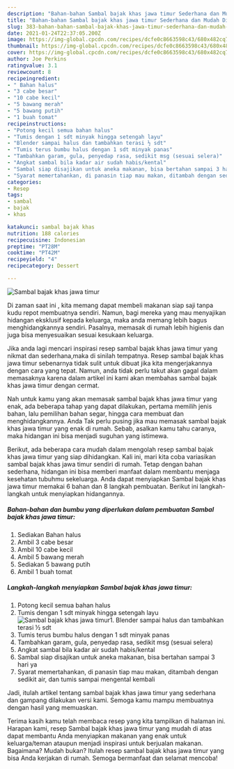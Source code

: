 ```yaml
---
description: "Bahan-bahan Sambal bajak khas jawa timur Sederhana dan Mudah Dibuat"
title: "Bahan-bahan Sambal bajak khas jawa timur Sederhana dan Mudah Dibuat"
slug: 383-bahan-bahan-sambal-bajak-khas-jawa-timur-sederhana-dan-mudah-dibuat
date: 2021-01-24T22:37:05.200Z
image: https://img-global.cpcdn.com/recipes/dcfe0c8663598c43/680x482cq70/sambal-bajak-khas-jawa-timur-foto-resep-utama.jpg
thumbnail: https://img-global.cpcdn.com/recipes/dcfe0c8663598c43/680x482cq70/sambal-bajak-khas-jawa-timur-foto-resep-utama.jpg
cover: https://img-global.cpcdn.com/recipes/dcfe0c8663598c43/680x482cq70/sambal-bajak-khas-jawa-timur-foto-resep-utama.jpg
author: Joe Perkins
ratingvalue: 3.1
reviewcount: 8
recipeingredient:
- " Bahan halus"
- "3 cabe besar"
- "10 cabe kecil"
- "5 bawang merah"
- "5 bawang putih"
- "1 buah tomat"
recipeinstructions:
- "Potong kecil semua bahan halus"
- "Tumis dengan 1 sdt minyak hingga setengah layu"
- "Blender sampai halus dan tambahkan terasi ½ sdt"
- "Tumis terus bumbu halus dengan 1 sdt minyak panas"
- "Tambahkan garam, gula, penyedap rasa, sedikit msg (sesuai selera)"
- "Angkat sambal bila kadar air sudah habis/kental"
- "Sambal siap disajikan untuk aneka makanan, bisa bertahan sampai 3 hari ya"
- "Syarat memertahankan, di panasin tiap mau makan, ditambah dengan sedikit air, dan tumis sampai mengental kembali"
categories:
- Resep
tags:
- sambal
- bajak
- khas

katakunci: sambal bajak khas 
nutrition: 188 calories
recipecuisine: Indonesian
preptime: "PT28M"
cooktime: "PT42M"
recipeyield: "4"
recipecategory: Dessert

---
```



![Sambal bajak khas jawa timur](https://img-global.cpcdn.com/recipes/dcfe0c8663598c43/680x482cq70/sambal-bajak-khas-jawa-timur-foto-resep-utama.jpg)

Di zaman  saat ini , kita memang dapat membeli makanan siap saji tanpa kudu repot membuatnya sendiri. Namun, bagi mereka yang mau menyajikan hidangan eksklusif kepada keluarga, maka anda memang lebih bagus menghidangkannya sendiri. Pasalnya, memasak di rumah lebih higienis dan juga bisa menyesuaikan sesuai kesukaan keluarga.

Jika anda lagi mencari inspirasi resep sambal bajak khas jawa timur yang nikmat dan sederhana,maka di sinilah tempatnya. Resep sambal bajak khas jawa timur  sebenarnya tidak sulit untuk dibuat jika kita mengerjakannya dengan cara yang tepat. Namun, anda tidak perlu takut akan gagal dalam memasaknya 
karena dalam artikel ini kami akan membahas sambal bajak khas jawa timur dengan cermat.  



Nah untuk kamu yang akan memasak sambal bajak khas jawa timur yang enak, ada beberapa tahap yang dapat dilakukan, pertama memilih jenis bahan, lalu pemilihan bahan segar, hingga cara membuat dan menghidangkannya. Anda Tak perlu pusing jika mau memasak sambal bajak khas jawa timur yang enak di rumah. Sebab, asalkan kamu  tahu caranya, maka hidangan ini bisa menjadi suguhan yang istimewa.

Berikut, ada beberapa cara mudah dalam mengolah resep sambal bajak khas jawa timur yang siap dihidangkan. Kali ini, mari kita coba variasikan sambal bajak khas jawa timur sendiri di rumah. Tetap dengan bahan sederhana, hidangan ini bisa memberi manfaat dalam membantu menjaga kesehatan tubuhmu sekeluarga. Anda dapat menyiapkan Sambal bajak khas jawa timur memakai 6 bahan dan 8 langkah pembuatan. Berikut ini langkah-langkah untuk menyiapkan hidangannya.

<!--inarticleads1-->

##### Bahan-bahan dan bumbu yang diperlukan dalam pembuatan Sambal bajak khas jawa timur:

1. Sediakan  Bahan halus
1. Ambil 3 cabe besar
1. Ambil 10 cabe kecil
1. Ambil 5 bawang merah
1. Sediakan 5 bawang putih
1. Ambil 1 buah tomat




<!--inarticleads2-->

##### Langkah-langkah menyiapkan Sambal bajak khas jawa timur:

1. Potong kecil semua bahan halus
1. Tumis dengan 1 sdt minyak hingga setengah layu
<img src="https://img-global.cpcdn.com/steps/c9f0fb5b820727e5/160x128cq70/sambal-bajak-khas-jawa-timur-langkah-memasak-2-foto.jpg" alt="Sambal bajak khas jawa timur">1. Blender sampai halus dan tambahkan terasi ½ sdt
1. Tumis terus bumbu halus dengan 1 sdt minyak panas
1. Tambahkan garam, gula, penyedap rasa, sedikit msg (sesuai selera)
1. Angkat sambal bila kadar air sudah habis/kental
1. Sambal siap disajikan untuk aneka makanan, bisa bertahan sampai 3 hari ya
1. Syarat memertahankan, di panasin tiap mau makan, ditambah dengan sedikit air, dan tumis sampai mengental kembali




Jadi, itulah artikel tentang  sambal bajak khas jawa timur  yang sederhana dan gampang dilakukan versi kami. Semoga kamu mampu membuatnya dengan hasil yang memuaskan. 

Terima kasih kamu telah membaca resep yang kita tampilkan di halaman ini. Harapan kami, resep  Sambal bajak khas jawa timur yang mudah di atas dapat membantu Anda menyiapkan makanan yang enak untuk keluarga/teman ataupun menjadi inspirasi untuk berjualan makanan. Bagaimana? Mudah bukan? Itulah resep sambal bajak khas jawa timur yang bisa Anda kerjakan di rumah. Semoga bermanfaat dan selamat mencoba!

